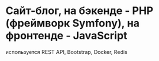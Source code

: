 # Сайт-блог, на бэкенде - PHP (фреймворк Symfony), на фронтенде - JavaScript

используется REST API, Bootstrap, Docker, Redis
